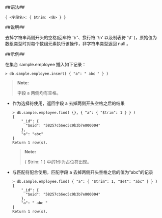 
##语法##

```lang-json
{ <字段名>: { $trim: <值> } }
```

##说明##

去掉字符串两侧开头的空格(回车符 '\\r'、换行符 '\\n' 以及制表符 '\\t' )，原始值为数组类型时对每个数组元素执行该操作，非字符串类型返回 null 。

##示例##

在集合 sample.employee 插入如下记录：

```lang-javascript 
> db.sample.employee.insert( { "a": " abc " } )
```

> **Note:** 
> 
> 字段 a 两侧均有空格。

* 作为选择符使用，返回字段 a 去掉两侧开头空格之后的结果 

  ```lang-javascript
  > db.sample.employee.find( {}, { "a": { "$trim": 1 } } )
  {
      "_id": {
        "$oid": "58257cb6ec5c9b3b7e000004"
      },
      "a": "abc"
  }
  Return 1 row(s).
  ```

  > **Note:**  
  >
  > { $trim: 1 } 中的1作为占位符出现。

* 与匹配符配合使用，匹配字段 a 去掉两侧开头空格之后的值为“abc”的记录
  
  ```lang-javascript
  > db.sample.employee.find( { "a": { "$trim": 1, "$et": "abc" } } )
  {
      "_id": {
        "$oid": "58257cb6ec5c9b3b7e000004"
      },
      "a": " abc "
  }
  Return 1 row(s).
  ```
